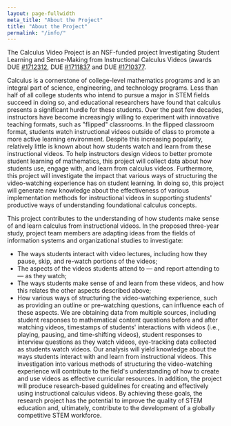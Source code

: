 ```yaml
---
layout: page-fullwidth
meta_title: "About the Project"
title: "About the Project"
permalink: "/info/"
---
```


The Calculus Video Project is an NSF-funded project Investigating Student Learning and Sense-Making from Instructional Calculus Videos (awards DUE [#1712312](https://www.nsf.gov/awardsearch/showAward?AWD_ID=1712312&HistoricalAwards=false), DUE [#1711837](https://nsf.gov/awardsearch/showAward?AWD_ID=1711837&HistoricalAwards=false) and DUE [#1710377](https://nsf.gov/awardsearch/showAward?AWD_ID=1710377&HistoricalAwards=false).

Calculus is a cornerstone of college-level mathematics programs and is an integral part of science, engineering, and technology programs. Less than half of all college students who intend to pursue a major in STEM fields succeed in doing so, and educational researchers have found that calculus presents a significant hurdle for these students. Over the past few decades, instructors have become increasingly willing to experiment with innovative teaching formats, such as "flipped" classrooms. In the flipped classroom format, students watch instructional videos outside of class to promote a more active learning environment. Despite this increasing popularity, relatively little is known about how students watch and learn from these instructional videos. To help instructors design videos to better promote student learning of mathematics, this project will collect data about how students use, engage with, and learn from calculus videos. Furthermore, this project will investigate the impact that various ways of structuring the video-watching experience has on student learning. In doing so, this project will generate new knowledge about the effectiveness of various implementation methods for instructional videos in supporting students' productive ways of understanding foundational calculus concepts.

This project contributes to the understanding of how students make sense of and learn calculus from instructional videos. In the proposed three-year study, project team members are adapting ideas from the fields of information systems and organizational studies to investigate:
* The ways students interact with video lectures, including how they pause, skip, and re-watch portions of the videos;
* The aspects of the videos students attend to — and report attending to — as they watch;
* The ways students make sense of and learn from these videos, and how this relates the other aspects described above;
* How various ways of structuring the video-watching experience, such as providing an outline or pre-watching questions, can influence each of these aspects.
We are obtaining data from multiple sources, including student responses to mathematical content questions before and after watching videos, timestamps of students' interactions with videos (i.e., playing, pausing, and time-shifting videos), student responses to interview questions as they watch videos, eye-tracking data collected as students watch videos. Our analysis will yield knowledge about the ways students interact with and learn from instructional videos. This investigation into various methods of structuring the video-watching experience will contribute to the field's understanding of how to create and use videos as effective curricular resources. In addition, the project will produce research-based guidelines for creating and effectively using instructional calculus videos. By achieving these goals, the research project has the potential to improve the quality of STEM education and, ultimately, contribute to the development of a globally competitive STEM workforce.
